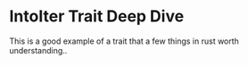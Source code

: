 # IntoIter Trait Deep Dive

<!-- vscode-markdown-toc -->

<!-- vscode-markdown-toc-config
	numbering=true
	autoSave=true
	/vscode-markdown-toc-config -->
<!-- /vscode-markdown-toc -->

This is a good example of a trait that a few things in rust worth understanding..

##